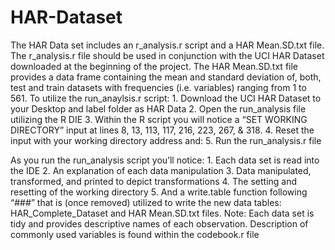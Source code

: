 # HAR-Dataset
The HAR Data set includes an r_analysis.r script and a HAR Mean.SD.txt file. The r_analysis.r file should be used in conjunction with the UCI HAR Dataset downloaded at the beginning of the project.  The HAR Mean.SD.txt file provides a data frame containing the mean and standard deviation of, both, test and train datasets with frequencies (i.e. variables) ranging from 1 to 561.  To utilize the run_anaylsis.r script: 
	1. Download the UCI HAR Dataset to your Desktop and label folder as HAR Data
	2. Open the run_analysis file utilizing the R DIE
	3. Within the R script you will notice a “SET WORKING DIRECTORY” input at lines 8, 13, 113, 117, 216, 223, 267, & 318. 
	4. Reset the input with your working directory address and:
	5. Run the run_analysis.r file 

As you run the run_analysis script you’ll notice:
	1.  Each data set is read into the IDE
	2. An explanation of  each data manipulation
	3. Data manipulated, transformed, and printed to depict transformations
	4.  The setting and resetting of the working directory
	5.  And a write.table function following “###” that is (once removed) utilized to write the new data tables: HAR_Complete_Dataset and HAR Mean.SD.txt files.
Note:
	Each data set is tidy and provides descriptive names of each observation. 
	Description of commonly used variables is found within the codebook.r file 
